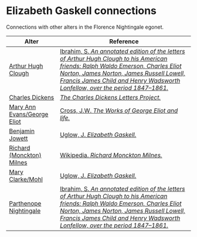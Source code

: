 # Elizabeth Gaskell connections
Connections with other alters in the Florence Nightingale egonet.

| Alter  | Reference|
| ------------- |------------- |
| [Arthur Hugh Clough](https://github.com/altealo/FNTest/blob/master/AltersReferences/ArthurHughClough.md)|[Ibrahim, S. *An annotated edition of the letters of Arthur Hugh Clough to his American friends: Ralph Waldo Emerson, Charles Eliot Norton, James Norton, James Russell Lowell, Francis James Child and Henry Wadsworth Lonfellow, over the period 1847–1861.*](https://www.dora.dmu.ac.uk/xmlui/bitstream/handle/2086/11468/Susan%20Ibrahim%20e-thesis%20submission.pdf;sequence=1)|
| [Charles Dickens](https://github.com/altealo/FNTest/blob/master/AltersReferences/CharlesDickens.md)|[*The Charles Dickens Letters Project.*](http://dickensletters.com/letters/elizabeth-gaskell-18-march-1852)|
| [Mary Ann Evans/George Eliot](https://github.com/altealo/FNTest/blob/master/AltersReferences/GeorgeEliot.md)|[Cross, J.W. *The Works of George Eliot and life.*](https://georgeeliotarchive.org/files/original/51db8460a5c3f7c96ac66c9cdf972b5d.pdf)|
| [Benjamin Jowett](https://github.com/altealo/FNTest/blob/master/AltersReferences/BenjaminJowett.md)|[Uglow, J. *Elizabeth Gaskell.*](https://books.google.co.uk/books?id=yyhvrv7tl2sC&pg=PT552&lpg=PT552&dq=benjamin+jowett+Elizabeth+Gaskell&source=bl&ots=HyFD4JTS_o&sig=ACfU3U3jCnsOXal8ZSWEhryFyrgPiSw86A&hl=en&sa=X&ved=2ahUKEwiFhML1yfvjAhWFUcAKHfihC2AQ6AEwBXoECAgQAQ#v=onepage&q=benjamin%20jowett%20Elizabeth%20Gaskell&f=false)|
| [Richard (Monckton) Milnes](https://github.com/altealo/FNTest/blob/master/AltersReferences/RichardMilnes.md)|[Wikipedia. *Richard Monckton Milnes.*](https://en.wikipedia.org/wiki/Richard_Monckton_Milnes,_1st_Baron_Houghton)|
| [Mary Clarke/Mohl](https://github.com/altealo/FNTest/blob/master/AltersReferences/MaryClarke.md)|[Uglow, J. *Elizabeth Gaskell.*](https://en.wikipedia.org/wiki/Mary_Elizabeth_Mohl)|
| [Parthenope Nightingale](https://github.com/altealo/FNTest/blob/master/AltersReferences/ParthenopeNightingale.md)|[Ibrahim, S. *An annotated edition of the letters of Arthur Hugh Clough to his American friends: Ralph Waldo Emerson, Charles Eliot Norton, James Norton, James Russell Lowell, Francis James Child and Henry Wadsworth Lonfellow, over the period 1847–1861.*](https://www.dora.dmu.ac.uk/xmlui/bitstream/handle/2086/11468/Susan%20Ibrahim%20e-thesis%20submission.pdf;sequence=1)|



